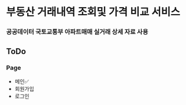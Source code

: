 # 부동산 거래내역 조회및 가격 비교 서비스

### 공공데이터 국토교통부 아파트매매 실거래 상세 자료 사용

## ToDo

### Page

- 메인✅
- 회원가입
- 로그인
